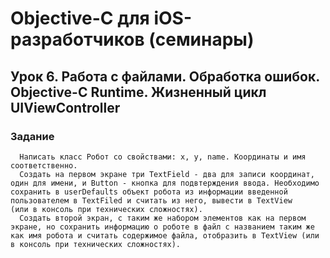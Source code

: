 # Objective-C для iOS-разработчиков (семинары)
## Урок 6. Работа с файлами. Обработка ошибок. Objective-C Runtime. Жизненный цикл UIViewController
### Задание
      Написать класс Робот со свойствами: x, y, name. Координаты и имя соответственно.
      Cоздать на первом экране три TextField - два для записи координат, один для имени, и Button - кнопка для подвтерждения ввода. Необходимо сохранить в userDefaults объект робота из информации введенной пользователем в TextFiled и считать из него, вывести в TextView          (или в консоль при технических сложностях).
      Создать второй экран, с таким же набором элементов как на первом экране, но сохранить информацию о роботе в файл с названием таким же как имя робота и считать содержимое файла, отобразить в TextView (или в консоль при технических сложностях).
